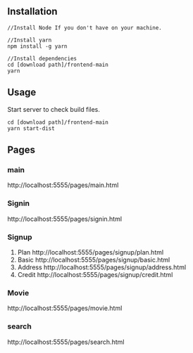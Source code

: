 ## Installation

```
//Install Node If you don't have on your machine.

//Install yarn
npm install -g yarn

//Install dependencies
cd [download path]/frontend-main
yarn
```

## Usage

Start server to check build files.

```
cd [download path]/frontend-main
yarn start-dist
```

## Pages

### main

http://localhost:5555/pages/main.html

### Signin

http://localhost:5555/pages/signin.html

### Signup

1. Plan
   http://localhost:5555/pages/signup/plan.html
2. Basic
   http://localhost:5555/pages/signup/basic.html
3. Address
   http://localhost:5555/pages/signup/address.html
4. Credit
   http://localhost:5555/pages/signup/credit.html

### Movie

http://localhost:5555/pages/movie.html

### search

http://localhost:5555/pages/search.html
